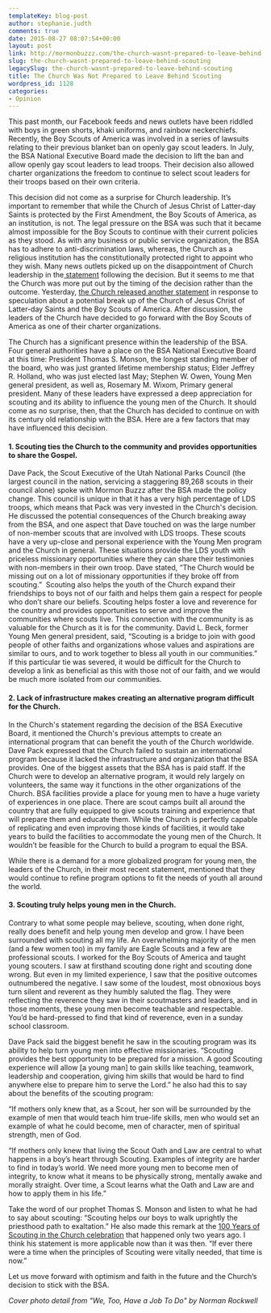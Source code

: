 ```yaml
---
templateKey: blog-post
author: stephanie.judth
comments: true
date: 2015-08-27 08:07:54+00:00
layout: post
link: http://mormonbuzzz.com/the-church-wasnt-prepared-to-leave-behind-scouting/
slug: the-church-wasnt-prepared-to-leave-behind-scouting
legacySlug: the-church-wasnt-prepared-to-leave-behind-scouting
title: The Church Was Not Prepared to Leave Behind Scouting
wordpress_id: 1128
categories:
- Opinion
---
```


This past month, our Facebook feeds and news outlets have been riddled with boys in green shorts, khaki uniforms, and rainbow neckerchiefs. Recently, the Boy Scouts of America was involved in a series of lawsuits relating to their previous blanket ban on openly gay scout leaders. In July, the BSA National Executive Board made the decision to lift the ban and allow openly gay scout leaders to lead troops. Their decision also allowed charter organizations the freedom to continue to select scout leaders for their troops based on their own criteria. 

This decision did not come as a surprise for Church leadership. It’s important to remember that while the Church of Jesus Christ of Latter-day Saints is protected by the First Amendment, the Boy Scouts of America, as an institution, is not. The legal pressure on the BSA was such that it became almost impossible for the Boy Scouts to continue with their current policies as they stood. As with any business or public service organization, the BSA has to adhere to anti-discrimination laws, whereas, the Church as a religious institution has the constitutionally protected right to appoint who they wish. Many news outlets picked up on the disappointment of Church leadership in the[ statement](http://www.mormonnewsroom.org/article/church-re-evaluating-scouting-program) following the decision. But it seems to me that the Church was more put out by the timing of the decision rather than the outcome. Yesterday, [the Church released another statement](http://www.mormonnewsroom.org/article/church-to-go-forward-with-scouting-program) in response to speculation about a potential break up of the Church of Jesus Christ of Latter-day Saints and the Boy Scouts of America. After discussion, the leaders of the Church have decided to go forward with the Boy Scouts of America as one of their charter organizations. 

The Church has a significant presence within the leadership of the BSA. Four general authorities have a place on the BSA National Executive Board at this time: President Thomas S. Monson, the longest standing member of the board, who was just granted lifetime membership status; Elder Jeffrey R. Holland, who was just elected last May; Stephen W. Owen, Young Men general president, as well as, Rosemary M. Wixom, Primary general president. Many of these leaders have expressed a deep appreciation for scouting and its ability to influence the young men of the Church. It should come as no surprise, then, that the Church has decided to continue on with its century old relationship with the BSA. Here are a few factors that may have influenced this decision.   


#### 1. Scouting ties the Church to the community and provides opportunities to share the Gospel.




Dave Pack, the Scout Executive of the Utah National Parks Council (the largest council in the nation, servicing a staggering 89,268 scouts in their council alone) spoke with Mormon Buzzz after the BSA made the policy change. This council is unique in that it has a very high percentage of LDS troops, which means that Pack was very invested in the Church's decision. He discussed the potential consequences of the Church breaking away from the BSA, and one aspect that Dave touched on was the large number of non-member scouts that are involved with LDS troops. These scouts have a very up-close and personal experience with the Young Men program and the Church in general. These situations provide the LDS youth with priceless missionary opportunities where they can share their testimonies with non-members in their own troop. Dave stated, “The Church would be missing out on a lot of missionary opportunities if they broke off from scouting.”  Scouting also helps the youth of the Church expand their friendships to boys not of our faith and helps them gain a respect for people who don’t share our beliefs. Scouting helps foster a love and reverence for the country and provides opportunities to serve and improve the communities where scouts live. This connection with the community is as valuable for the Church as it is for the community. David L. Beck, former Young Men general president, said, “Scouting is a bridge to join with good people of other faiths and organizations whose values and aspirations are similar to ours, and to work together to bless all youth in our communities.” If this particular tie was severed, it would be difficult for the Church to develop a link as beneficial as this with those not of our faith, and we would be much more isolated from our communities. 


#### **2. Lack of infrastructure makes creating an alternative program difficult for the Church.**




In the Church's statement regarding the decision of the BSA Executive Board, it mentioned the Church's previous attempts to create an international program that can benefit the youth of the Church worldwide. Dave Pack expressed that the Church failed to sustain an international program because it lacked the infrastructure and organization that the BSA provides. One of the biggest assets that the BSA has is paid staff. If the Church were to develop an alternative program, it would rely largely on volunteers, the same way it functions in the other organizations of the Church. BSA facilities provide a place for young men to have a huge variety of experiences in one place. There are scout camps built all around the country that are fully equipped to give scouts training and experience that will prepare them and educate them. While the Church is perfectly capable of replicating and even improving those kinds of facilities, it would take years to build the facilities to accommodate the young men of the Church. It wouldn’t be feasible for the Church to build a program to equal the BSA. 

While there is a demand for a more globalized program for young men, the leaders of the Church, in their most recent statement, mentioned that they would continue to refine program options to fit the needs of youth all around the world.  


#### 3. Scouting truly helps young men in the Church.




Contrary to what some people may believe, scouting, when done right, really does benefit and help young men develop and grow. I have been surrounded with scouting all my life. An overwhelming majority of the men (and a few women too) in my family are Eagle Scouts and a few are professional scouts. I worked for the Boy Scouts of America and taught young scouters. I saw at firsthand scouting done right and scouting done wrong. But even in my limited experience, I saw that the positive outcomes outnumbered the negative. I saw some of the loudest, most obnoxious boys turn silent and reverent as they humbly saluted the flag. They were reflecting the reverence they saw in their scoutmasters and leaders, and in those moments, these young men become teachable and respectable. You’d be hard-pressed to find that kind of reverence, even in a sunday school classroom. 

Dave Pack said the biggest benefit he saw in the scouting program was its ability to help turn young men into effective missionaries. “Scouting provides the best opportunity to be prepared for a mission. A good Scouting experience will allow [a young man] to gain skills like teaching, teamwork, leadership and cooperation, giving him skills that would be hard to find anywhere else to prepare him to serve the Lord.” he also had this to say about the benefits of the scouting program:

“If mothers only knew that, as a Scout, her son will be surrounded by the example of men that would teach him true-life skills, men who would set an example of what he could become, men of character, men of spiritual strength, men of God.


“If mothers only knew that living the Scout Oath and Law are central to what happens in a boy’s heart through Scouting. Examples of integrity are harder to find in today’s world. We need more young men to become men of integrity, to know what it means to be physically strong, mentally awake and morally straight. Over time, a Scout learns what the Oath and Law are and how to apply them in his life.”

Take the word of our prophet Thomas S. Monson and listen to what he had to say about scouting: “Scouting helps our boys to walk uprightly the priesthood path to exaltation.” He also made this remark at the [100 Years of Scouting in the Church celebration](http://www.mormonnewsroom.org/article/century-of-honor) that happened only two years ago. I think his statement is more applicable now than it was then. “If ever there were a time when the principles of Scouting were vitally needed, that time is now.”

Let us move forward with optimism and faith in the future and the Church’s decision to stick with the BSA.

_Cover photo detail from "We, Too, Have a Job To Do" by Norman Rockwell_


